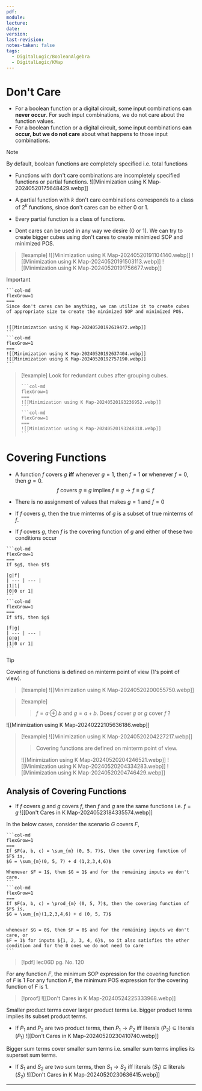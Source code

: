 ```yaml
---
pdf: 
module: 
lecture: 
date: 
version: 
last-revision: 
notes-taken: false
tags:
  - DigitalLogic/BooleanAlgebra
  - DigitalLogic/KMap
---
```

# Don't Care
- For a boolean function or a digital circuit, some input combinations **can never occur**. For such input combinations, we do not care about the function values.
- For a boolean function or a digital circuit, some input combinations **can occur, but we do not care** about what happens to those input combinations.

> [!NOTE] 
> By default, boolean functions are completely specified i.e. total functions

- Functions with don't care combinations are incompletely specified functions or partial functions.
![[Minimization using K Map-20240520175648429.webp]]
- A partial function with $k$ don't care combinations corresponds to a class of $2^k$ functions, since don't cares can be either 0 or 1.
- Every partial function is a class of functions.

- Dont cares can be used in any way we desire (0 or 1). We can try to create bigger cubes using don't cares to create minimized SOP and minimized POS.

> [!example] 
> ![[Minimization using K Map-20240520191104140.webp]]
> ![[Minimization using K Map-20240520191503113.webp]]
> ![[Minimization using K Map-20240520191756677.webp]]

> [!important] 
> ````col
> ```col-md
> flexGrow=1
> ===
> Since don't cares can be anything, we can utilize it to create cubes of appropriate size to create the minimized SOP and minimized POS.
>
>
> ![[Minimization using K Map-20240520192619472.webp]]
> ```
> ```col-md
> flexGrow=1
> ===
> ![[Minimization using K Map-20240520192637404.webp]]
> ![[Minimization using K Map-20240520192757190.webp]]
> ```
> ````


> [!example] 
> Look for redundant cubes after grouping cubes.
> ````col
> ```col-md
> flexGrow=1
> ===
> ![[Minimization using K Map-20240520193236952.webp]]
> ```
> ```col-md
> flexGrow=1
> ===
> ![[Minimization using K Map-20240520193248318.webp]]
> ```
> ````


# Covering Functions
- A function $f$ covers $g$ **iff** whenever $g = 1$, then $f = 1$ **or** whenever $f = 0$, then $g = 0$.
$$
f \text{ covers } g \equiv g \text{ implies } f \equiv g \rightarrow f \equiv g \subseteq f
$$
- There is no assignment of values that makes $g = 1$ and $f = 0$
- If $f$ covers $g$, then the true minterms of $g$ is a subset of true minterms of $f$.

- If $f$ covers $g$, then $f$ is the covering function of $g$ and either of these two conditions occur
````col
```col-md
flexGrow=1
===
If $g$, then $f$

|g|f|
| --- | --- |
|1|1|
|0|0 or 1|
```
```col-md
flexGrow=1
===
If $f$, then $g$

|f|g|
| --- | --- |
|0|0|
|1|0 or 1|
```
````

> [!tip]
> Covering of functions is defined on minterm point of view (1's point of view).

> [!example] 
> ![[Minimization using K Map-20240520200055750.webp]]

> [!example]
>> $f = a \oplus b$ and $g = a + b$. Does $f$ cover $g$ or $g$ cover $f$ ?
>
 ![[Minimization using K Map-20240222105636186.webp]]


> [!example] 
> ![[Minimization using K Map-20240520204227217.webp]]
>
>> Covering functions are defined on minterm point of view.
>
> ![[Minimization using K Map-20240520204246521.webp]]
> ![[Minimization using K Map-20240520204334283.webp]]
> ![[Minimization using K Map-20240520204746429.webp]]

## Analysis of Covering Functions
- If $f$ covers $g$ and $g$ covers $f$, then $f$ and $g$ are the same functions i.e. $f = g$ 
![[Don't Cares in K Map-20240523184335574.webp]]

In the below cases, consider the scenario $G$ covers $F$,
````col
```col-md
flexGrow=1
===
If $F(a, b, c) = \sum_{m} (0, 5, 7)$, then the covering function of $F$ is,
$G = \sum_{m}(0, 5, 7) + d (1,2,3,4,6)$

Whenever $F = 1$, then $G = 1$ and for the remaining inputs we don't care.
```
```col-md
flexGrow=1
===
If $F(a, b, c) = \prod_{m} (0, 5, 7)$, then the covering function of $F$ is,
$G = \sum_{m}(1,2,3,4,6) + d (0, 5, 7)$


whenever $G = 0$, then $F = 0$ and for the remaining inputs we don't care, or
$F = 1$ for inputs ${1, 2, 3, 4, 6}$, so it also satisfies the other condition and for the 0 ones we do not need to care
```
````

> [!pdf] lec06D pg. No. 120

For any function $F$, the minimum SOP expression for the covering function of $F$ is 1
For any function $F$, the minimum POS expression for the covering function of $F$ is 1.

> [!proof] 
![[Don't Cares in K Map-20240524225333968.webp]]

Smaller product terms cover larger product terms i.e. bigger product terms implies its subset product terms.
- If $P_1$ and $P_2$ are two product terms, then $P_1 \rightarrow P_2$ iff literals ($P_2$) $\subseteq$ literals ($P_1$)
![[Don't Cares in K Map-20240520230410740.webp]]

Bigger sum terms cover smaller sum terms i.e. smaller sum terms implies its superset sum terms.
- If $S_1$ and $S_2$ are two sum terms, then $S_1 \rightarrow S_2$ iff literals ($S_1$) $\subseteq$ literals ($S_2$)
![[Don't Cares in K Map-20240520230636415.webp]]

---